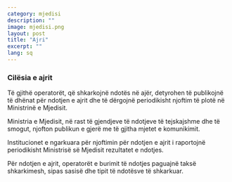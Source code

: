 ```yaml
---
category: mjedisi
description: ""
image: mjedisi.png
layout: post
title: "Ajri"
excerpt: ""
lang: sq
---
```

<script>
var data = { topics: [
  {
    title: "Ajri",
    text: function(){ return $("#part1").html(); }
  }
]};
</script>

<div id="part1" class="hidden">
<h3>Cilësia e ajrit</h3>
<p>Të gjithë operatorët, që shkarkojnë ndotës në ajër, detyrohen të publikojnë të dhënat për ndotjen e ajrit dhe të dërgojnë periodikisht njoftim të plotë në Ministrinë e Mjedisit.</p>
<p>Ministria e Mjedisit, në rast të gjendjeve të ndotjeve të tejskajshme dhe të smogut, njofton publikun e gjerë me të gjitha mjetet e komunikimit.</p>
<p>Institucionet e ngarkuara për njoftimin për ndotjen e ajrit i raportojnë periodikisht Ministrisë së Mjedisit rezultatet e ndotjes. </p>
<p>Për ndotjen e ajrit, operatorët e burimit të ndotjes paguajnë taksë shkarkimesh, sipas sasisë dhe tipit të ndotësve të shkarkuar.</p>
</div>

<div class="post-content"></div>
